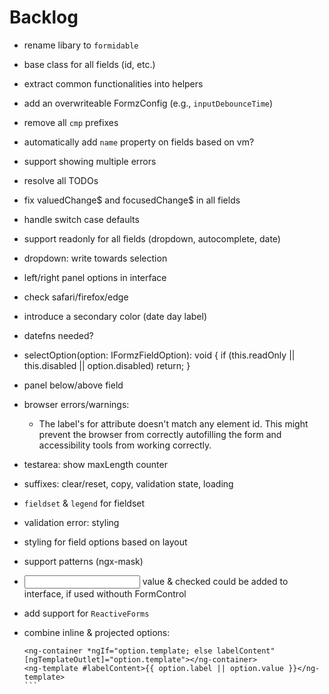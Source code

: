 # Backlog

- rename libary to `formidable`
- base class for all fields (id, etc.)
- extract common functionalities into helpers
- add an overwriteable FormzConfig (e.g., `inputDebounceTime`)
- remove all `cmp` prefixes
- automatically add `name` property on fields based on vm?
- support showing multiple errors
- resolve all TODOs
- fix valuedChange$ and focusedChange$ in all fields
- handle switch case defaults
- support readonly for all fields (dropdown, autocomplete, date)
- dropdown: write towards selection
- left/right panel options in interface
- check safari/firefox/edge
- introduce a secondary color (date day label)
- datefns needed?
- selectOption(option: IFormzFieldOption): void {
  if (this.readOnly || this.disabled || option.disabled) return; }
- panel below/above field
- browser errors/warnings:
  - The label's for attribute doesn't match any element id. This might prevent the browser from correctly autofilling the form and accessibility tools from working correctly.
- testarea: show maxLength counter
- suffixes: clear/reset, copy, validation state, loading
- `fieldset` & `legend` for fieldset
- validation error: styling
- styling for field options based on layout
- support patterns (ngx-mask)
- <input> value & checked could be added to interface, if used withouth FormControl
- add support for `ReactiveForms`
- combine inline & projected options:

  ````
  <ng-container *ngIf="option.template; else labelContent" [ngTemplateOutlet]="option.template"></ng-container>
  <ng-template #labelContent>{{ option.label || option.value }}</ng-template>
  ```
  ````
